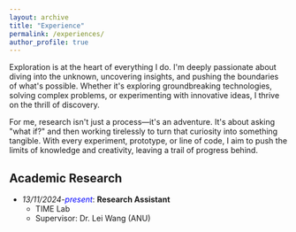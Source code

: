 ```yaml
---
layout: archive
title: "Experience"
permalink: /experiences/
author_profile: true
---
```

<!-- <font color="red"><strong>A*</strong>, accepted, to appear</font> -->
<!-- Research experience
====== -->

<style>
a:link {
  text-decoration: none;
}

a:visited {
  text-decoration: none;
}

a:hover {
  text-decoration: underline;
}

a:active {
  text-decoration: underline;
}
</style>

Exploration is at the heart of everything I do. I'm deeply passionate about diving into the unknown, uncovering insights, and pushing the boundaries of what's possible. Whether it's exploring groundbreaking technologies, solving complex problems, or experimenting with innovative ideas, I thrive on the thrill of discovery.

For me, research isn't just a process—it's an adventure. It's about asking "what if?" and then working tirelessly to turn that curiosity into something tangible. With every experiment, prototype, or line of code, I aim to push the limits of knowledge and creativity, leaving a trail of progress behind.

<h2>Academic Research</h2>

* *13/11/2024-<font color="blue">present</font>*: **Research Assistant** 
  * [TIME Lab](https://time.anu.edu.au/)
  * Supervisor: [Dr. Lei Wang](https://leiwangr.github.io/) (ANU)

